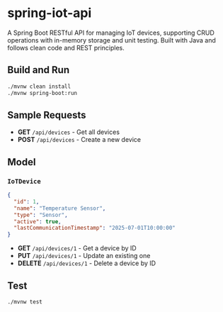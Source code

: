 # spring-iot-api
A Spring Boot RESTful API for managing IoT devices, supporting CRUD operations with in-memory storage and unit testing. Built with Java and follows clean code and REST principles.

## Build and Run
```bash
./mvnw clean install
./mvnw spring-boot:run
```

## Sample Requests
- **GET** `/api/devices` - Get all devices
- **POST** `/api/devices` - Create a new device

## Model

### `IoTDevice`
```json
{
  "id": 1,
  "name": "Temperature Sensor",
  "type": "Sensor",
  "active": true,
  "lastCommunicationTimestamp": "2025-07-01T10:00:00"
}
```
- **GET** `/api/devices/1` - Get a device by ID
- **PUT** `/api/devices/1` - Update an existing one
- **DELETE** `/api/devices/1` - Delete a device by ID

## Test
```bash
./mvnw test
```
